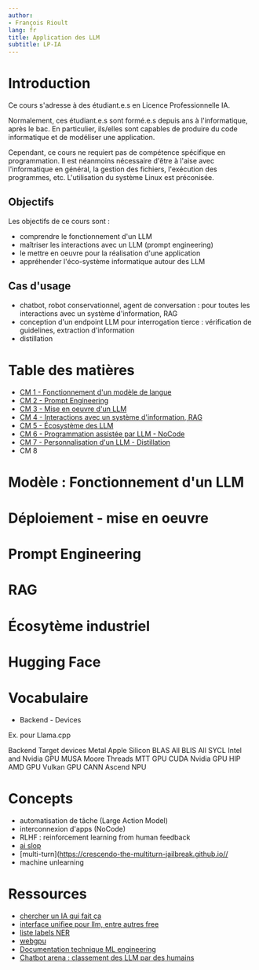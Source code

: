 ```yaml
---
author:
- François Rioult
lang: fr
title: Application des LLM
subtitle: LP-IA
---
```


<!---------------------------------------------------------------->
# Introduction

Ce cours s'adresse à des étudiant.e.s en Licence Professionnelle IA.

Normalement, ces étudiant.e.s sont formé.e.s depuis ans à l'informatique, après le bac. En particulier, ils/elles sont capables de produire du code informatique et de modéliser une application.

Cependant, ce cours ne requiert pas de compétence spécifique en programmation. Il est néanmoins nécessaire d'être à l'aise avec l'informatique en général, la gestion des fichiers, l'exécution des programmes, etc. L'utilisation du système Linux est préconisée.

## Objectifs

Les objectifs de ce cours sont : 

* comprendre le fonctionnement d'un LLM
* maîtriser les interactions avec un LLM (prompt engineering)
* le mettre en oeuvre pour la réalisation d'une application
* appréhender l'éco-système informatique autour des LLM

## Cas d'usage

* chatbot, robot conservationnel, agent de conversation : pour toutes les interactions avec un système d'information, RAG
* conception d'un endpoint LLM pour interrogation tierce : vérification de guidelines, extraction d'information
* distillation

<!---------------------------------------------------------------->
# Table des matières

* [CM 1 - Fonctionnement d'un modèle de langue](model/model1.md)
* [CM 2 - Prompt Engineering](prompt/prompt.md)
* [CM 3 - Mise en oeuvre d'un LLM](devops/devops.md)
* [CM 4 - Interactions avec un système d'information, RAG](rag/rag.md)
* [CM 5 - Écosystème des LLM](hugging/hugging.md)
* [CM 6 - Programmation assistée par LLM - NoCode](nocode/nocode.md)
* [CM 7 - Personnalisation d'un LLM - Distillation]()
* CM 8

# Modèle : Fonctionnement d'un LLM


# Déploiement - mise en oeuvre


# Prompt Engineering


# RAG


# Écosytème industriel


# Hugging Face


# Vocabulaire

* Backend - Devices

Ex. pour Llama.cpp

Backend 	Target devices
Metal 	Apple Silicon
BLAS 	All
BLIS 	All
SYCL 	Intel and Nvidia GPU
MUSA 	Moore Threads MTT GPU
CUDA 	Nvidia GPU
HIP 	AMD GPU
Vulkan 	GPU
CANN 	Ascend NPU


# Concepts

* automatisation de tâche (Large Action Model)
* interconnexion d'apps (NoCode)
* RLHF : reinforcement learning from human feedback
* [ai slop](https://www.reddit.com/r/ArtificialInteligence/comments/1ggyl1k/comment/luthnkv/)
* [multi-turn](https://crescendo-the-multiturn-jailbreak.github.io//
* machine unlearning

# Ressources

* [chercher un IA qui fait ça](https://theresanaiforthat.com)
* [interface unifiee pour llm, entre autres free](https://openrouter.ai)
* [liste labels NER](https://github.com/explosion/spaCy/discussions/914)
* [webgpu](https://github.com/mlc-ai/web)
* [Documentation technique ML engineering](https://github.com/stas00/ml-engineering?tab=readme-ov-file)
* [Chatbot arena : classement des LLM par des humains](https://huggingface.co/spaces/lmarena-ai/chatbot-arena-leaderboard)